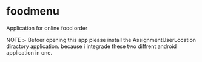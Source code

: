 # foodmenu
Application for online food order 

NOTE :-
Befoer opening this app please install the AssignmentUserLocation diractory application. because i integrade these two diffrent 
android application in one. 
